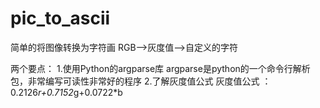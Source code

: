 # pic_to_ascii
简单的将图像转换为字符画
RGB-->灰度值-->自定义的字符

两个要点：
1.使用Python的argparse库
    argparse是python的一个命令行解析包，非常编写可读性非常好的程序
2.了解灰度值公式
    灰度值公式 ： 0.2126*r+0.7152*g+0.0722*b 
